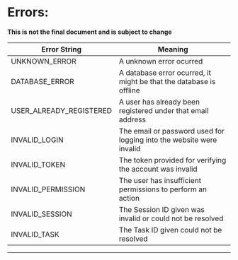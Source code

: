 # Errors:

**This is not the final document and is subject to change**

| Error String            | Meaning                                                              |
| ----------------------- | -------------------------------------------------------------------- |
| UNKNOWN_ERROR           | A unknown error ocurred                                              |
| DATABASE_ERROR          | A database error ocurred, it might be that the database is offline   |
| USER_ALREADY_REGISTERED | A user has already been registered under that email address          |
| INVALID_LOGIN           | The email or password used for logging into the website were invalid |
| INVALID_TOKEN           | The token provided for verifying the account was invalid             |
| INVALID_PERMISSION      | The user has insufficient permissions to perform an action           |
| INVALID_SESSION         | The Session ID given was invalid or could not be resolved            |
| INVALID_TASK            | The Task ID given could not be resolved                              |


___